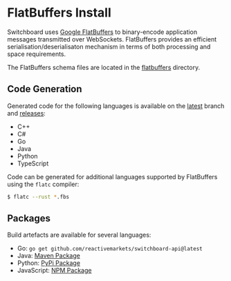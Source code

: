 # FlatBuffers Install

Switchboard uses [Google FlatBuffers](https://google.github.io/flatbuffers/) to
binary-encode application messages transmitted over WebSockets. FlatBuffers provides an efficient
serialisation/deserialisaton mechanism in terms of both processing and space requirements.

The FlatBuffers schema files are located in the
[flatbuffers](https://github.com/reactivemarkets/switchboard-api/tree/master/flatbuffers) directory.

## Code Generation

Generated code for the following languages is available on the
[latest](https://github.com/reactivemarkets/switchboard-api/tree/latest) branch and
[releases](https://github.com/reactivemarkets/switchboard-api/releases):

- C++
- C#
- Go
- Java
- Python
- TypeScript

Code can be generated for additional languages supported by FlatBuffers using the `flatc` compiler:

```bash
$ flatc --rust *.fbs
```

## Packages

Build artefacts are available for several languages:

- Go: `go get github.com/reactivemarkets/switchboard-api@latest`
- Java: [Maven Package](https://search.maven.org/artifact/com.reactivemarkets/papi)
- Python: [PyPi Package](https://pypi.org/project/reactive-papi)
- JavaScript: [NPM Package](https://www.npmjs.com/package/@reactivemarkets/switchboard-api)
